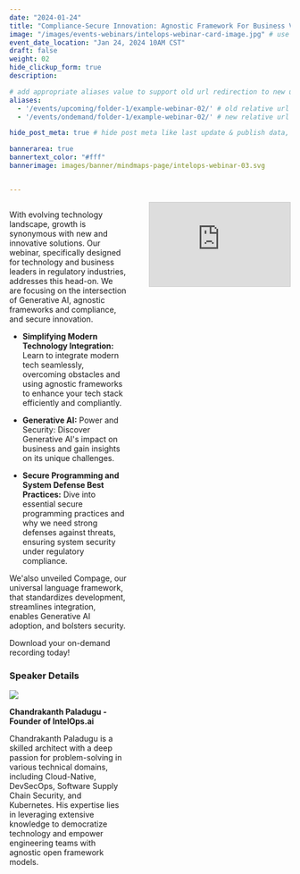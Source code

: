 ```yaml
---
date: "2024-01-24"
title: "Compliance-Secure Innovation: Agnostic Framework For Business Value"
image: "/images/events-webinars/intelops-webinar-card-image.jpg" # use 800x550 or 16:11 ratio image
event_date_location: "Jan 24, 2024 10AM CST"
draft: false
weight: 02
hide_clickup_form: true
description: 

# add appropriate aliases value to support old url redirection to new url
aliases:  
  - '/events/upcoming/folder-1/example-webinar-02/' # old relative url
  - '/events/ondemand/folder-1/example-webinar-02/' # new relative url

hide_post_meta: true # hide post meta like last update & publish data, estimated reading time etc.

bannerarea: true
bannertext_color: "#fff"
bannerimage: images/banner/mindmaps-page/intelops-webinar-03.svg


---
```


<div style="display: flex; flex-direction: column;">

<div style="width: 100%;">

<div style="display: flex; justify-content: space-between;">
    <div style="width: 48%;">

With evolving technology landscape, growth is synonymous with new and innovative solutions. Our webinar, specifically designed for technology and business leaders in regulatory industries, addresses this head-on. We are focusing on the intersection of Generative AI, agnostic frameworks and compliance, and secure innovation. 

 

- **Simplifying Modern Technology Integration:** Learn to integrate modern tech seamlessly, overcoming obstacles and using agnostic frameworks to enhance your tech stack efficiently and compliantly. 

- **Generative AI:** Power and Security: Discover Generative AI's impact on business and gain insights on its unique challenges. 

- **Secure Programming and System Defense Best Practices:** Dive into essential secure programming practices and why we need strong defenses against threats, ensuring system security under regulatory compliance. 

We'also unveiled Compage, our universal language framework, that standardizes development, streamlines integration, enables Generative AI adoption, and bolsters security.  

Download your on-demand recording today!

### Speaker Details 

<image src="/images/avatar/chandrakanth-paladugu.jpg">

**Chandrakanth Paladugu - Founder of IntelOps.ai** 

Chandrakanth Paladugu is a skilled architect with a deep passion for problem-solving in various technical domains, including Cloud-Native, DevSecOps, Software Supply Chain Security, and Kubernetes. His expertise lies in leveraging extensive knowledge to democratize technology and empower engineering teams with agnostic open framework models.

</div>

<iframe class="clickup-embed clickup-dynamic-height" src="
https://forms.clickup.com/9006002197/f/8cctc0n-14192/3Z4SGR3MGQ478WZBOH
" onwheel="" width="50%" height="50%" style="background: transparent; border: 1px solid #ccc; float: right; margin-left: 40px;"></iframe><script async src="
https://app-cdn.clickup.com/assets/js/forms-embed/v1.js">
</script>